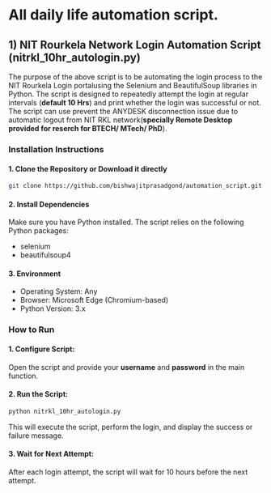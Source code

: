 # All daily life automation script.
## 1) NIT Rourkela Network Login Automation Script (nitrkl_10hr_autologin.py)
The purpose of the above script is to be automating the login process to the NIT Rourkela Login portalusing the Selenium and BeautifulSoup libraries in Python. The script is designed to repeatedly attempt the login at regular intervals (__default 10 Hrs__) and print whether the login was successful or not. The script can use prevent the ANYDESK disconnection issue due to automatic logout from NIT RKL network(__specially Remote Desktop provided for reserch for BTECH/ MTech/ PhD__).
### Installation Instructions

#### 1. Clone the Repository or Download it directly
```bash
git clone https://github.com/bishwajitprasadgond/automation_script.git
```
#### 2. Install Dependencies
Make sure you have Python installed. The script relies on the following Python packages:

- selenium
- beautifulsoup4

#### 3. Environment
- Operating System: Any
- Browser: Microsoft Edge (Chromium-based)
- Python Version: 3.x
  
###  How to Run
#### 1. Configure Script:
Open the script and provide your __username__ and __password__ in the main function.
#### 2. Run the Script:
```bash
python nitrkl_10hr_autologin.py
```
This will execute the script, perform the login, and display the success or failure message.

#### 3. Wait for Next Attempt:
After each login attempt, the script will wait for 10 hours before the next attempt.

